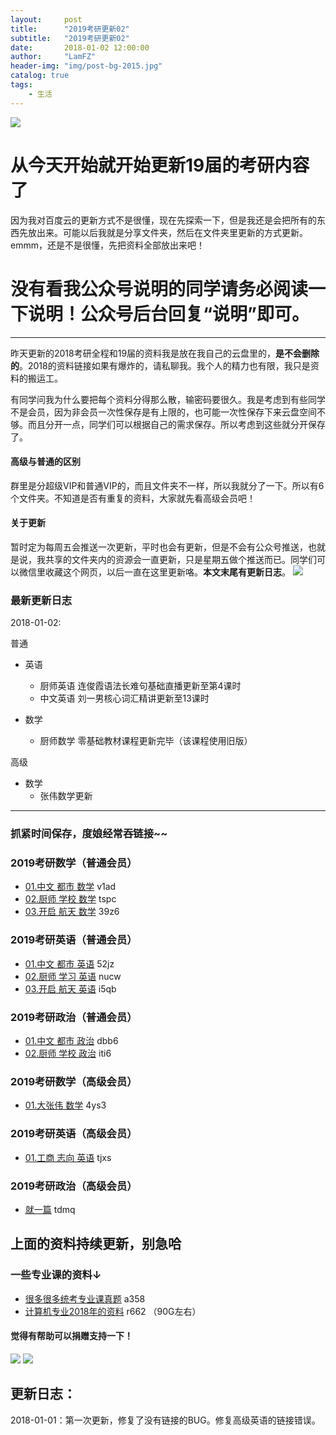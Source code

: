 ```yaml
---
layout:     post
title:      "2019考研更新02"
subtitle:   "2019考研更新02"
date:       2018-01-02 12:00:00
author:     "LamFZ"
header-img: "img/post-bg-2015.jpg"
catalog: true
tags:
    - 生活
---
```

![](http://ww2.sinaimg.cn/large/0060lm7Tly1fn12veqkifj30xc0ii40n.jpg)
# 从今天开始就开始更新19届的考研内容了

因为我对百度云的更新方式不是很懂，现在先探索一下，但是我还是会把所有的东西先放出来。可能以后我就是分享文件夹，然后在文件夹里更新的方式更新。emmm，还是不是很懂，先把资料全部放出来吧！

# 没有看我公众号说明的同学请务必阅读一下说明！公众号后台回复“说明”即可。
-----

昨天更新的2018考研全程和19届的资料我是放在我自己的云盘里的，**是不会删除的**。2018的资料链接如果有爆炸的，请私聊我。我个人的精力也有限，我只是资料的搬运工。

有同学问我为什么要把每个资料分得那么散，输密码要很久。我是考虑到有些同学不是会员，因为非会员一次性保存是有上限的，也可能一次性保存下来云盘空间不够。而且分开一点，同学们可以根据自己的需求保存。所以考虑到这些就分开保存了。
#### 高级与普通的区别
群里是分超级VIP和普通VIP的，而且文件夹不一样，所以我就分了一下。所以有6个文件夹。不知道是否有重复的资料，大家就先看高级会员吧！
#### 关于更新
暂时定为每周五会推送一次更新，平时也会有更新，但是不会有公众号推送，也就是说，我共享的文件夹内的资源会一直更新，只是星期五做个推送而已。同学们可以微信里收藏这个网页，以后一直在这里更新咯。**本文末尾有更新日志**。
![](http://ww3.sinaimg.cn/large/0060lm7Tly1fn12y3e3gaj31hc0u0qet.jpg)

### 最新更新日志
2018-01-02:

普通
* 英语
  * 厨师英语 连俊霞语法长难句基础直播更新至第4课时
  * 中文英语 刘一男核心词汇精讲更新至13课时
 
* 数学
  * 厨师数学 零基础教材课程更新完毕（该课程使用旧版）
  
高级
* 数学
  * 张伟数学更新

-----

### 抓紧时间保存，度娘经常吞链接~~

### 2019考研数学（普通会员）
* [01.中文 都市 数学](https://pan.baidu.com/s/1gfs6M0V) v1ad
* [02.厨师 学校 数学](https://pan.baidu.com/s/1dFtWKb3) tspc
* [03.开启 航天 数学](https://pan.baidu.com/s/1jHLqEDg) 39z6

### 2019考研英语（普通会员）
* [01.中文 都市 英语](https://pan.baidu.com/s/1jH6xCyi) 52jz
* [02.厨师 学习 英语](https://pan.baidu.com/s/1pLR2yNp) nucw
* [03.开启 航天 英语](https://pan.baidu.com/s/1qYqS7pE) i5qb

### 2019考研政治（普通会员）
* [01.中文 都市 政治](https://pan.baidu.com/s/1geDVqbL) dbb6
* [02.厨师 学校 政治](https://pan.baidu.com/s/1bo3UcPp) iti6

### 2019考研数学（高级会员）
* [01.大张伟 数学](https://pan.baidu.com/s/1pKNOyPt) 4ys3

### 2019考研英语（高级会员）
* [01.工商 志向 英语](https://pan.baidu.com/s/1hrDnobi) tjxs

### 2019考研政治（高级会员）
* [就一篇](https://pan.baidu.com/s/1qYebr5q) tdmq

## 上面的资料持续更新，别急哈

### 一些专业课的资料↓
* [很多很多统考专业课真题](https://pan.baidu.com/s/1o7EwT30) a358
* [计算机专业2018年的资料](https://pan.baidu.com/s/1qYqS7us) r662 （90G左右）



#### 觉得有帮助可以捐赠支持一下！
![](https://timgsa.baidu.com/timg?image&quality=80&size=b9999_10000&sec=1514739195444&di=773936890dfe86fcf8a25b3db2384433&imgtype=0&src=http%3A%2F%2Fi.zeze.com%2Fattachment%2Fforum%2F201603%2F26%2F104839u04ctdk924k8pbdb.jpeg)
![](http://ww4.sinaimg.cn/large/0060lm7Tly1fn0b1zneraj30iz0lj75q.jpg
)

## 更新日志：
2018-01-01：第一次更新，修复了没有链接的BUG。修复高级英语的链接错误。
